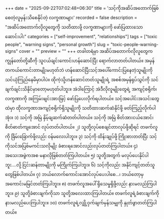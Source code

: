 +++
date = "2025-09-22T07:02:48+06:30"
title = 'သင့်ကိုအဆိပ်အတောက်ဖြစ်စေတဲ့လူမှန်းသိစေနိုင်တဲ့ လက္ခဏာများ'
recorded = false
description = "အဆိပ်အတောက်လိုလူတွေကို သတိထားဖို့ လက္ခဏာများကို ဖော်ပြထားသော ဆောင်းပါး"
categories = ["self-improvement", "relationships"]
tags = ["toxic people", "warning signs", "personal growth"]
slug = "toxic-people-warning-signs"
cover = ""
preview = ""
+++
တခါတရံမှာ အဆိပ်အတောက်လိုလူတွေက ကျွန်တော်တို့ဆီကို သူငယ်ချင်းကောင်းဟန်ဆောင်ပြီး ရောက်လာတတ်ပါတယ်။ အမှန်တကယ်ကောင်းတာမျိုးမဟုတ်ဘဲ ဟန်ဆောင်ပြီးသင့်အပေါ်ကောင်းပြနေတဲ့သူမျိုးကို သင်ယုံကြည်နေမိမှာပါပဲ။ ထိုကဲ့သို့ဟန်ဆောင်တတ်သူမျိုးရဲ့ အစစ်အမှန်ရုပ်သွင်ကို သင်ချက်ချင်းသိနိုင်မှာတော့မဟုတ်ပါဘူး။ အဲဒါကြောင့် အဲဒီလိုလူမျိုးတွေရဲ့ အကျင့်စရိုက်၊ လက္ခဏာကို အကြမ်းဖျင်းအားဖြင့် ဖော်ပြပေးလိုက်ရပါတယ်။ သင့်အပေါင်းအသင်းတွေထဲမှာ ထိုလက္ခဏာအကျင့်စရိုက်ရှိသူမျိုးကို သတိထားဆက်ဆံနိုင်ဖို့ ဖတ်ကြည့်လိုက်ပါအုံး။
၁) သင့်ကို အမြဲ နှိမ့်ချဆက်ဆံတတ်ပါတယ်။ သင့်ကို အမြဲ စိတ်အားငယ်အောင်၊ စိတ်ဓာတ်ကျအောင် လုပ်တတ်ပါတယ်။
၂) သူတို့လုပ်စေချင်တာလုပ်ဖို့ဆိုရင် တဖက်လူကို ခြိမ်းခြောက်ဖို့လည်း ဝန်မလေးပါဘူး။
၃) သင့်ကို ထိန်းချုပ်ဖို့ ကြိုးစားတတ်ပြီး သင့်ကိုသင်အပြစ်မကင်းသလိုမျိုး ခံစားရအောင်လည်းလုပ်တတ်ကြပါတယ်။
၄) အသေးအဖွဲကအစ မနာလိုဖြစ်တတ်ကြပါတယ်။
၅) သူတို့အတွက် မလုပ်ပေးနိုင်ပါဘူး….လို့ ငြင်းဆန်တာမျိုးကို မကြိုက်ကြပါဘူး။
၆) သင့်ကိုလည်း အနိုင်ကျင့်တတ်သူတွေဖြစ်ပါတယ်။
၇) ဘယ်လောက်ကောင်းအောင်လုပ်ပေးပါစေ…၊ ဘယ်တော့မှ အကောင်းမမြင်တတ်ကြပါဘူး။
၈) တဖက်လူအပေါ် ရိုသေမှုရှိဖို့လည်း နားမလည်ကြပါဘူး။
၉) သူတို့ခံစားချက်ကိုသာ သူတို့အလေးထားကြပါတယ်။ တဖက်လူရဲ့ခံစားချက်ကိုနားမလည်ပေးကြပါဘူး။
၁၀) တဖက်လူရဲ့လျှို့ဝှက်ချက်မှန်သမျှကို နှုတ်ဖွာတတ်ကြပါတယ်။ 